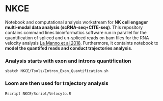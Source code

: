 # NKCE
Notebook and computational analysis workstream for **NK cell engager multi-modal data analysis (scRNA-seq+CITE-seq)**. This repository contains command lines bioinformatics software run in parallel for the quantification of spliced and un-spliced reads on bam files for the RNA velocity analysis [La Manno et al 2018](https://www.nature.com/articles/s41586-018-0414-6). Furthermore, it containts notebook to **model the quantifed reads and conduct trajectories analysis**.  

### Analysis starts with exon and introns quantification
```
sbatch NKCE/Tools/Intron_Exon_Quantification.sh
```

### Loom are then used for trajectory analysis
```
Rscript NKCE/Script/Velocyto.R
```

